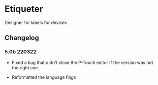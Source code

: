 # Etiqueter

Designer for labels for devices

## Changelog

### 5.0b 220322

- Fixed a bug that didn't close the P-Touch editor if the version was not the right one.

- Reformatted the language flags
